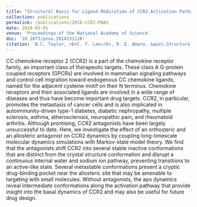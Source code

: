 ```yaml
---
title: "Structural Basis for Ligand Modulation of CCR2 Activation Pathways"
collection: publications
permalink: /publications/2018-CCR2-PNAS
date: 2018-05-01
venue: 'Proceedings of the National Academy of Science'
doi: '10.1073/pnas.1814131116'
citation: 'B.C. Taylor, <b>C. T. Lee</b>, R. E. Amaro, &quot;Structural Basis for Ligand Modulation of CCR2 Activation Pathways&quot;. <i>Proc. Natl. Acad. Sci. USA</i> 116.17 (Apr. 2019), pp. 8131–8136.'
---
```


CC chemokine receptor 2 (CCR2) is a part of the chemokine receptor family, an important class of therapeutic targets. These class A G-protein coupled receptors (GPCRs) are involved in mammalian signaling pathways and control cell migration toward endogenous CC chemokine ligands, named for the adjacent cysteine motif on their N terminus. Chemokine receptors and their associated ligands are involved in a wide range of diseases and thus have become important drug targets. CCR2, in particular, promotes the metastasis of cancer cells and is also implicated in autoimmunity-driven type-1 diabetes, diabetic nephropathy, multiple sclerosis, asthma, atherosclerosis, neuropathic pain, and rheumatoid arthritis. Although promising, CCR2 antagonists have been largely unsuccessful to date. Here, we investigate the effect of an orthosteric and an allosteric antagonist on CCR2 dynamics by coupling long-timescale molecular dynamics simulations with Markov-state model theory. We find that the antagonists shift CCR2 into several stable inactive conformations that are distinct from the crystal structure conformation and disrupt a continuous internal water and sodium ion pathway, preventing transitions to an active-like state. Several metastable conformations present a cryptic drug-binding pocket near the allosteric site that may be amenable to targeting with small molecules. Without antagonists, the apo dynamics reveal intermediate conformations along the activation pathway that provide insight into the basal dynamics of CCR2 and may also be useful for future drug design.